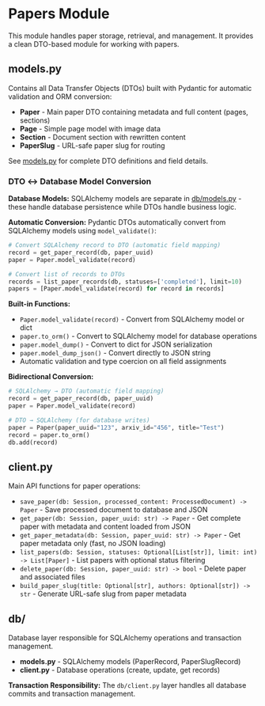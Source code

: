# Papers Module

This module handles paper storage, retrieval, and management. It provides a clean DTO-based module for working with papers.

## models.py

Contains all Data Transfer Objects (DTOs) built with Pydantic for automatic validation and ORM conversion:

- **Paper** - Main paper DTO containing metadata and full content (pages, sections)
- **Page** - Simple page model with image data
- **Section** - Document section with rewritten content  
- **PaperSlug** - URL-safe paper slug for routing

See [models.py](./models.py) for complete DTO definitions and field details.

### DTO ↔ Database Model Conversion

**Database Models:** SQLAlchemy models are separate in [db/models.py](./db/models.py) - these handle database persistence while DTOs handle business logic.

**Automatic Conversion:** Pydantic DTOs automatically convert from SQLAlchemy models using `model_validate()`:

```python
# Convert SQLAlchemy record to DTO (automatic field mapping)
record = get_paper_record(db, paper_uuid)
paper = Paper.model_validate(record)

# Convert list of records to DTOs
records = list_paper_records(db, statuses=['completed'], limit=10)
papers = [Paper.model_validate(record) for record in records]
```

**Built-in Functions:**
- `Paper.model_validate(record)` - Convert from SQLAlchemy model or dict
- `paper.to_orm()` - Convert to SQLAlchemy model for database operations
- `paper.model_dump()` - Convert to dict for JSON serialization
- `paper.model_dump_json()` - Convert directly to JSON string
- Automatic validation and type coercion on all field assignments

**Bidirectional Conversion:**
```python
# SQLAlchemy → DTO (automatic field mapping)
record = get_paper_record(db, paper_uuid)
paper = Paper.model_validate(record)

# DTO → SQLAlchemy (for database writes)
paper = Paper(paper_uuid="123", arxiv_id="456", title="Test")
record = paper.to_orm()
db.add(record)
```

## client.py

Main API functions for paper operations:

- `save_paper(db: Session, processed_content: ProcessedDocument) -> Paper` - Save processed document to database and JSON
- `get_paper(db: Session, paper_uuid: str) -> Paper` - Get complete paper with metadata and content loaded from JSON
- `get_paper_metadata(db: Session, paper_uuid: str) -> Paper` - Get paper metadata only (fast, no JSON loading)
- `list_papers(db: Session, statuses: Optional[List[str]], limit: int) -> List[Paper]` - List papers with optional status filtering
- `delete_paper(db: Session, paper_uuid: str) -> bool` - Delete paper and associated files
- `build_paper_slug(title: Optional[str], authors: Optional[str]) -> str` - Generate URL-safe slug from paper metadata

## db/

Database layer responsible for SQLAlchemy operations and transaction management.

- **models.py** - SQLAlchemy models (PaperRecord, PaperSlugRecord)
- **client.py** - Database operations (create, update, get records)

**Transaction Responsibility:** The `db/client.py` layer handles all database commits and transaction management.
